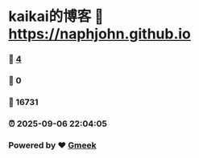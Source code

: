 # kaikai的博客 :link: https://naphjohn.github.io 
### :page_facing_up: [4](https://naphjohn.github.io/tag.html) 
### :speech_balloon: 0 
### :hibiscus: 16731 
### :alarm_clock: 2025-09-06 22:04:05 
### Powered by :heart: [Gmeek](https://github.com/Meekdai/Gmeek)
